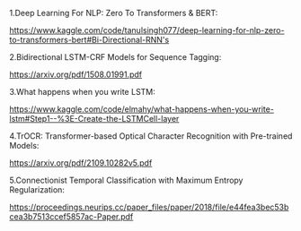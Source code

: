 1.Deep Learning For NLP: Zero To Transformers & BERT:

https://www.kaggle.com/code/tanulsingh077/deep-learning-for-nlp-zero-to-transformers-bert#Bi-Directional-RNN's

2.Bidirectional LSTM-CRF Models for Sequence Tagging:

https://arxiv.org/pdf/1508.01991.pdf

3.What happens when you write LSTM:

https://www.kaggle.com/code/elmahy/what-happens-when-you-write-lstm#Step1--%3E-Create-the-LSTMCell-layer

4.TrOCR: Transformer-based Optical Character Recognition with Pre-trained Models:

https://arxiv.org/pdf/2109.10282v5.pdf

5.Connectionist Temporal Classification with Maximum Entropy Regularization:

https://proceedings.neurips.cc/paper_files/paper/2018/file/e44fea3bec53bcea3b7513ccef5857ac-Paper.pdf
